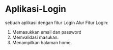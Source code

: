 # Aplikasi-Login
sebuah aplikasi dengan fitur Login
Alur Fitur Login:
1. Memasukkan email dan password
2. Memvalidasi masukan.
3. Menampilkan halaman home.
